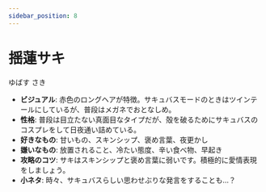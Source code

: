 ```yaml
---
sidebar_position: 8
---
```


# 揺蓮サキ

ゆばす さき

- **ビジュアル**: 赤色のロングヘアが特徴。サキュバスモードのときはツインテールにしているが、普段はメガネでおとなしめ。
- **性格**: 普段は目立たない真面目なタイプだが、殻を破るためにサキュバスのコスプレをして日夜通い詰めている。
- **好きなもの**: 甘いもの、スキンシップ、褒め言葉、夜更かし
- **嫌いなもの**: 放置されること、冷たい態度、辛い食べ物、早起き
- **攻略のコツ**: サキはスキンシップと褒め言葉に弱いです。積極的に愛情表現をしましょう。
- **小ネタ**: 時々、サキュバスらしい思わせぶりな発言をすることも…？
